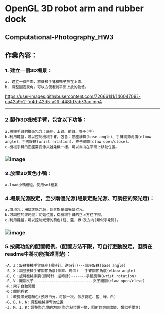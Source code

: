 # OpenGL 3D robot arm and rubber dock 
## Computational-Photography_HW3

## 作業內容：
### 1. 建立一個3D場景：
	a. 建立一個平面，將機械手臂和鴨子放在上面。
	b. 調整固定視角，可以方便看到平面上放的物體。
https://user-images.githubusercontent.com/72666141/146047093-ca42a9c2-fd4d-42d5-a0ff-448fd7ab33ac.mp4

---

###	2.製作3D機械手臂，包含以下功能：
	a.機械手臂的構造包含：底座、上臂、前臂、夾子(手)
	b.利用鍵盤，可以控制機械手臂，包含：底座旋轉(base angle)、手臂關節角度(elbow angle)、手腕旋轉(wrist rotation)、夾子開關(claw open/close)。
	c.機械手臂的底座需要像夾娃娃機一樣，可以自由在平面上移動位置。
###	![image](https://user-images.githubusercontent.com/72666141/141769732-add5e6f8-f363-40b4-878e-267363b78e9f.png)


	
###	3.放置3D黃色小鴨：
	a.load小鴨模組，使用smf檔案

###	4.場景光源設定，至少兩個光源(場景定點光源、可調控的聚光燈)：
	a.環境光：場景定點光源，固定對整個場景打光。
	b.可調控的聚光燈：初始位置，從機械手臂的正上方往下照。
	c.利用鍵盤，可以控制光源的顏色(紅、藍、綠)及方向(類似手電筒)。
###	![image](https://user-images.githubusercontent.com/72666141/141769541-e969fcfa-bac3-426d-b284-f7c91b9f31db.png)

###	5.按鍵功能的配置範例，(配置方法不限，可自行更動設定，但請在readme中將功能描述清楚)：
	-A、Z：旋轉機械手臂底座(順時針、逆時針)---底座旋轉(base angle)
	-S、X：調整機械手臂關節角度(伸直、彎曲)---手臂關節角度(elbow angle)
	-D、C：旋轉機械手腕(順時針、逆時針)-------手腕旋轉(wrist rotation)
	-F、V：開關夾子---------------------------夾子開關(claw open/close)
	-R：架子自動開關
	-Q：關閉程式
	-L：改變聚光燈顏色(預設白光，每按一次，依序變紅、藍、綠、白)
	-G、B、H、N：調整機械手臂的位置
	-J、M、I、K：調整聚光燈的方向(聚光點位置不變，照射的方向改變，類似手電筒)

